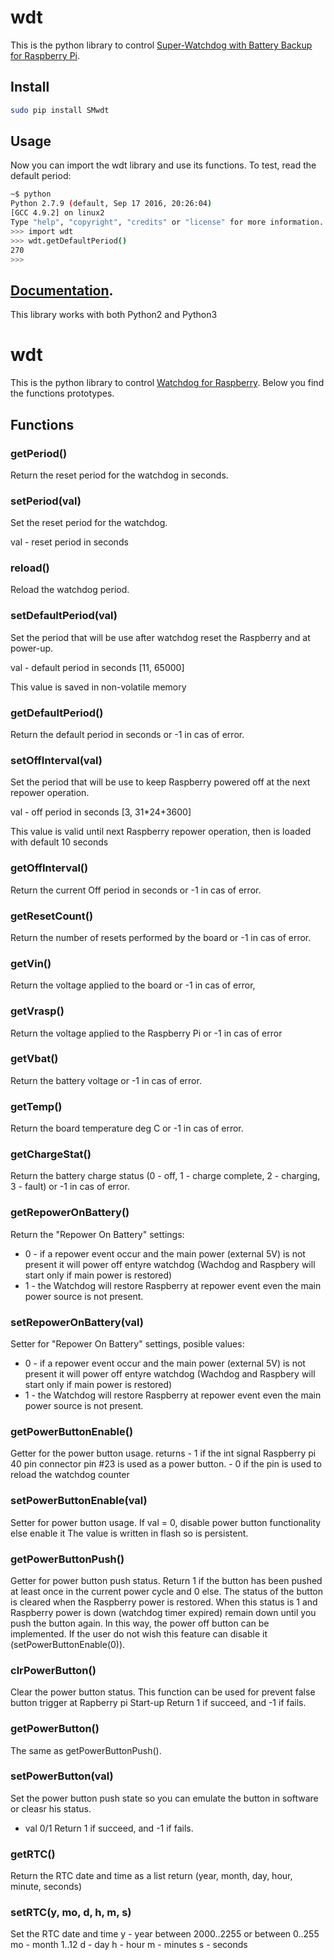 # wdt

This is the python library to control [Super-Watchdog with Battery Backup for Raspberry Pi](https://sequentmicrosystems.com/collections/all-io-cards/products/raspberry-pi-battery-backup).

## Install

```bash
sudo pip install SMwdt
```

## Usage

Now you can import the wdt library and use its functions. To test, read the default period:

```bash
~$ python
Python 2.7.9 (default, Sep 17 2016, 20:26:04)
[GCC 4.9.2] on linux2
Type "help", "copyright", "credits" or "license" for more information.
>>> import wdt
>>> wdt.getDefaultPeriod()
270
>>>
```
## [Documentation](https://github.com/SequentMicrosystems/wdt-rpi/blob/master/python/wdt/README.md). 

This library works with both Python2 and Python3
# wdt

This is the python library to control [Watchdog for Raspberry](https://www.sequentmicrosystems.com).
Below you find the functions prototypes.

## Functions
### getPeriod()
Return the reset period for the watchdog in seconds.

### setPeriod(val)
Set the reset period for the watchdog.

val - reset period in seconds

### reload()
Reload the watchdog period.

### setDefaultPeriod(val)
Set the period that will be use after watchdog reset the Raspberry and at power-up.

val - default period in seconds [11, 65000]

This value is saved in non-volatile memory 

### getDefaultPeriod()
Return the default period in seconds or -1 in cas of error.

### setOffInterval(val)
Set the period that will be use to keep Raspberry powered off at the next repower operation.

val - off period in seconds [3, 31*24+3600]

This value is valid until next Raspberry repower operation, then is loaded with default 10 seconds 

### getOffInterval()
Return the current Off period in seconds or -1 in cas of error.

### getResetCount()
Return the number of resets performed by the board or -1 in cas of error.  

### getVin()
Return the voltage applied to the board or -1 in cas of error, 

### getVrasp()
Return the voltage applied to the Raspberry Pi or -1 in cas of error

### getVbat()
Return the battery voltage or -1 in cas of error. 

### getTemp()
Return the board temperature deg C or -1 in cas of error.

### getChargeStat()
Return the battery charge status (0 - off, 1 - charge complete, 2 - charging, 3 - fault) or -1 in cas of error.

### getRepowerOnBattery()
Return the "Repower On Battery" settings: 
 - 0 - if a repower event occur and the main power (external 5V) is not present it will power off entyre watchdog (Wachdog and Raspbery will start only if main power is restored) 
 - 1 - the Watchdog will restore Raspberry at repower event even the main power source is not present.
 
 ### setRepowerOnBattery(val)
 Setter for "Repower On Battery" settings, posible values:
  - 0 - if a repower event occur and the main power (external 5V) is not present it will power off entyre watchdog (Wachdog and Raspbery will start only if main power is restored) 
 - 1 - the Watchdog will restore Raspberry at repower event even the main power source is not present.

### getPowerButtonEnable()
Getter for the power button usage.
returns  - 1 if the int signal Raspberry pi 40 pin connector pin #23 is used as a power button. - 0 if the pin is used to reload the watchdog counter

### setPowerButtonEnable(val)
Setter for power button usage.
If val = 0, disable power button functionality else enable it
The value is written in flash so is persistent.

### getPowerButtonPush()
Getter for power button push status.
Return 1 if the button has been pushed at least once in the current power cycle and 0 else.
The status of the button is cleared when the Raspberry power is restored.
When this status is 1 and Raspberry power is down (watchdog timer expired) remain down until you push the button again. In this way, the power off button can be implemented.
If the user do not wish this feature can disable it (setPowerButtonEnable(0)).

### clrPowerButton()
Clear the power button status. 
This function can be used for prevent false button trigger at Rapberry pi Start-up
Return 1 if succeed, and -1 if fails.

### getPowerButton()
The same as getPowerButtonPush().

### setPowerButton(val)
Set the power button push state so you can emulate the button in software or cleasr his status.
 - val 0/1
Return 1 if succeed, and -1 if fails.

### getRTC()
Return the RTC date and time as a list
return (year, month, day, hour, minute, seconds)

### setRTC(y, mo, d, h, m, s)
Set the RTC date and time
y - year between 2000..2255 or between 0..255
mo - month 1..12
d - day
h - hour
m - minutes
s - seconds
